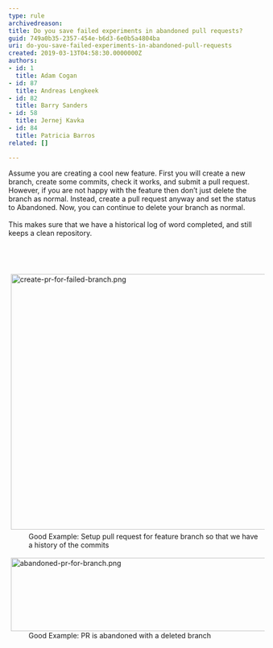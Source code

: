 ```yaml
---
type: rule
archivedreason: 
title: Do you save failed experiments in abandoned pull requests?
guid: 749a0b35-2357-454e-b6d3-6e0b5a4804ba
uri: do-you-save-failed-experiments-in-abandoned-pull-requests
created: 2019-03-13T04:58:30.0000000Z
authors:
- id: 1
  title: Adam Cogan
- id: 87
  title: Andreas Lengkeek
- id: 82
  title: Barry Sanders
- id: 58
  title: Jernej Kavka
- id: 84
  title: Patricia Barros
related: []

---
```



<div>​​​Assume you are creating a cool new feature. First you will create a new branch, create some commits, check it works, and submit a pull request. However, if you are not happy with the feature then don’t just delete the branch as normal. Instead, create a pull request anyway and set the status to Abandoned. Now, you can&#160;continue to delete your branch as normal.<br></div><div><br></div><div>This makes sure that we have a historical log of word completed, and still keeps a clean repository.<br><div><br></div></div>
<br><excerpt class='endintro'></excerpt><br>
​<img src="/SiteAssets/do-you-save-failed-experiments-in-abandoned-pull-requests/create-pr-for-failed-branch.png" alt="create-pr-for-failed-branch.png" style="margin&#58;5px;width&#58;508px;" /><div><dd class="ssw15-rteElement-FigureGood">Good Example&#58;&#160;Setup pull request for feature branch so that we have a history of the commits<br></dd><div><br></div></div><div><img src="/SiteAssets/do-you-save-failed-experiments-in-abandoned-pull-requests/abandoned-pr-for-branch.png" alt="abandoned-pr-for-branch.png" style="margin&#58;0px 5px;width&#58;508px;height&#58;146px;" /><br></div><dd class="ssw15-rteElement-FigureGood">​Good Example&#58;&#160;PR is abandoned with a deleted branch​<br></dd>


